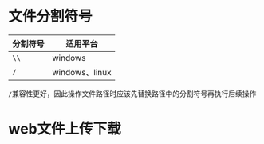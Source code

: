 # 文件分割符号
| 分割符号 |    适用平台     |
| ------- | -------------- |
| `\\`    | windows        |
| `/`     | windows、linux |

`/`兼容性更好，因此操作文件路径时应该先替换路径中的分割符号再执行后续操作

# web文件上传下载